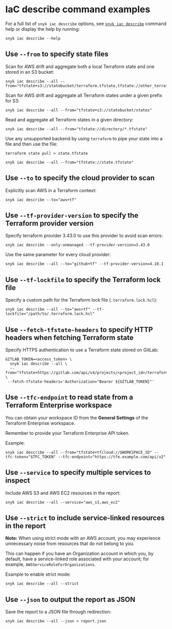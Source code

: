 # IaC describe command examples

For a full list of `snyk iac describe` options, see [`snyk iac describe`](../../../snyk-cli/commands/iac-describe.md) command help or display the help by running:

```
snyk iac describe --help
```

## Use `--from` to specify state files

Scan for AWS drift and aggregate both a local Terraform state and one stored in an S3 bucket:

```
snyk iac describe --all --from="tfstate+s3://statebucket/terraform.tfstate,tfstate://other_terraform.tfstate"
```

Scan for AWS drift and aggregate all Terraform states under a given prefix for S3:

```
snyk iac describe --all --from="tfstate+s3://statebucket/states"
```

Read and aggregate all Terraform states in a given directory:

```
snyk iac describe --all --from="tfstate://directory/*.tfstate"
```

Use any unsupported backend by using `terraform` to pipe your state into a file and then use the file:

```
terraform state pull > state.tfstate

snyk iac describe --all --from="tfstate://state.tfstate"
```

## Use `--to` to specify the cloud provider to scan

Explicitly scan AWS in a Terraform context:

```
snyk iac describe --to="aws+tf"
```

## Use `--tf-provider-version` to specify the Terraform provider version

Specify terraform provider 3.43.0 to use this provider to avoid scan errors:

```
snyk iac describe --only-unmanaged --tf-provider-version=3.43.0
```

Use the same parameter for every cloud provider:

```
snyk iac describe --all --to="github+tf" --tf-provider-version=4.10.1
```

## Use `--tf-lockfile` to specify the Terraform lock file

Specify a custom path for the Terraform lock file (`.terraform.lock.hcl`):

```
snyk iac describe --all --to="aws+tf" --tf-lockfile="/path/to/.terraform.lock.hcl"
```

## Use `--fetch-tfstate-headers` to specify HTTP headers when fetching Terraform state

Specify HTTPS authentication to use a Terraform state stored on GitLab:

```
GITLAB_TOKEN=<access_token> \
  snyk iac describe --all \
  --from="tfstate+https://gitlab.com/api/v4/projects/<project_id>/terraform/state/<path_to_state>" \
 --fetch-tfstate-headers='Authorization="Bearer ${GITLAB_TOKEN}"'
```

## Use `--tfc-endpoint` to read state from a Terraform Enterprise workspace

You can obtain your workspace ID from the **General Settings** of the Terraform Enterprise workspace.

Remember to provide your Terraform Enterprise API token.

Example:

```
snyk iac describe --all --from="tfstate+tfcloud://$WORKSPACE_ID" --tfc-token="$TFC_TOKEN" --tfc-endpoint="https://tfe.example.com/api/v2"
```

## Use `--service` to specify multiple services to inspect

Include AWS S3 and AWS EC2 resources in the report:

```
snyk iac describe --all --service="aws_s3,aws_ec2"
```

## Use `--strict` to include service-linked resources in the report

**Note:** When using strict mode with an AWS account, you may experience unnecessary noise from resources that do not belong to you.

This can happen if you have an Organization account in which you, by default, have a service-linked role associated with your account; for example, `AWSServiceRoleForOrganizations`.

Example to enable strict mode:

```
snyk iac describe --all --strict
```

## Use `--json` to output the report as JSON

Save the report to a JSON file through redirection:

```
snyk iac describe --all --json > report.json
```
